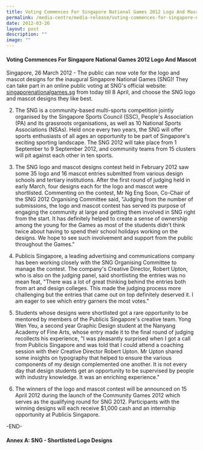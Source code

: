 ```yaml
---
title: Voting Commences For Singapore National Games 2012 Logo And Mascot
permalink: /media-centre/media-release/voting-commences-for-singapore-national-games-2012-logo-and-mascot/
date: 2012-03-26
layout: post
description: ""
image: ""
---
```

#### **Voting Commences For Singapore National Games 2012 Logo And Mascot**

Singapore, 26 March 2012 - The public can now vote for the logo and mascot designs for the inaugural Singapore National Games (SNG)! They can take part in an online public voting at SNG's official website: [singaporenationalgames.sg](singaporenationalgames.sg) from today till 8 April, and choose the SNG logo and mascot designs they like best.

2. The SNG is a community-based multi-sports competition jointly organised by the Singapore Sports Council (SSC), People's Association (PA) and its grassroots organisations, as well as 10 National Sports Associations (NSAs). Held once every two years, the SNG will offer sports enthusiasts of all ages an opportunity to be part of Singapore's exciting sporting landscape. The SNG 2012 will take place from 1 September to 9 September 2012, and community teams from 15 clusters will pit against each other in ten sports.

3. The SNG logo and mascot designs contest held in February 2012 saw some 35 logo and 16 mascot entries submitted from various design schools and tertiary institutions. After the first round of judging held in early March, four designs each for the logo and mascot were shortlisted. Commenting on the contest, Mr Ng Eng Soon, Co-Chair of the SNG 2012 Organising Committee said, "Judging from the number of submissions, the logo and mascot contest has served its purpose of engaging the community at large and getting them involved in SNG right from the start. It has definitely helped to create a sense of ownership among the young for the Games as most of the students didn't think twice about having to spend their school holidays working on the designs. We hope to see such involvement and support from the public throughout the Games."

4. Publicis Singapore, a leading advertising and communications company has been working closely with the SNG Organising Committee to manage the contest. The company's Creative Director, Robert Upton, who is also on the judging panel, said shortlisting the entries was no mean feat, "There was a lot of great thinking behind the entries both from art and design colleges. This made the judging process more challenging but the entries that came out on top definitely deserved it. I am eager to see which entry garners the most votes."

5. Students whose designs were shortlisted got a rare opportunity to be mentored by members of the Publicis Singapore's creative team. Yong Wen Yeu, a second year Graphic Design student at the Nanyang Academy of Fine Arts, whose entry made it to the final round of judging recollects his experience, "I was pleasantly surprised when I got a call from Publicis Singapore and was told that I could attend a coaching session with their Creative Director Robert Upton. Mr Upton shared some insights on typography that helped to ensure the various components of my design complemented one another. It is not every day that design students get an opportunity to be supervised by people with industry knowledge. It was an enriching experience."

6. The winners of the logo and mascot contest will be announced on 15 April 2012 during the launch of the Community Games 2012 which serves as the qualifying round for SNG 2012. Participants with the winning designs will each receive $1,000 cash and an internship opportunity at Publicis Singapore.

-END-

#### **Annex A: SNG - Shortlisted Logo Designs**